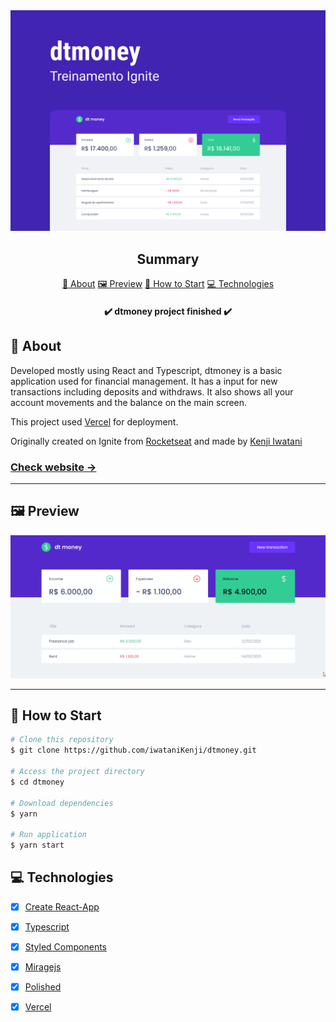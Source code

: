 <section align="center">
    <img src="./src/assets/cover.jpg" />
</section>

<h2 align="center">Summary</h2>

<p align="center">
    <a href="#about">📙 About</a>
    <a href="#preview">🖼️ Preview</a>
    <a href="#start">📖 How to Start</a>
    <a href="#technologies">💻 Technologies</a>
</p>

<h4 align="center">
   ✔️ dtmoney project finished ✔️
</h4>

<H2 id="about">📙 About</H2>

<p>Developed mostly using React and Typescript, dtmoney is a basic application used for financial management. It has a input for new transactions including deposits and withdraws. It also shows all your account movements and the balance on the main screen.</p>
<p>This project used <a href="https://vercel.com/">Vercel</a> for deployment.</p>
<p>Originally created on Ignite from <a href="https://www.rocketseat.com.br/">Rocketseat</a> and made by <a href="https://www.linkedin.com/in/kleverson-kenji-iwatani/">Kenji Iwatani</a></p>

<p>
    <h3><a href="https://dtmoney-lime.vercel.app/">Check website &rarr;</a></h3>
</p>

---

<H2 id="preview">🖼️ Preview</H2>

<section align="center">
    <img alt="Letmeask website overview" src="./src/assets/preview.gif"/>
</section>

---

<H2 id="start">📖 How to Start</H2>

```bash
# Clone this repository
$ git clone https://github.com/iwataniKenji/dtmoney.git

# Access the project directory
$ cd dtmoney

# Download dependencies
$ yarn

# Run application
$ yarn start
```

<H2 id="technologies">💻 Technologies</H2>

- [x] <a href="https://create-react-app.dev/">Create React-App</a>
- [x] <a href="https://www.typescriptlang.org/">Typescript</a>
- [x] <a href="https://styled-components.com/">Styled Components</a>
- [x] <a href="https://miragejs.com/">Miragejs</a>
- [x] <a href="https://polished.js.org/">Polished</a>
- [x] <a href="https://vercel.com/">Vercel</a>

